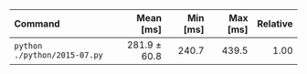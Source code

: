 | Command | Mean [ms] | Min [ms] | Max [ms] | Relative |
|:---|---:|---:|---:|---:|
| `python ./python/2015-07.py` | 281.9 ± 60.8 | 240.7 | 439.5 | 1.00 |
